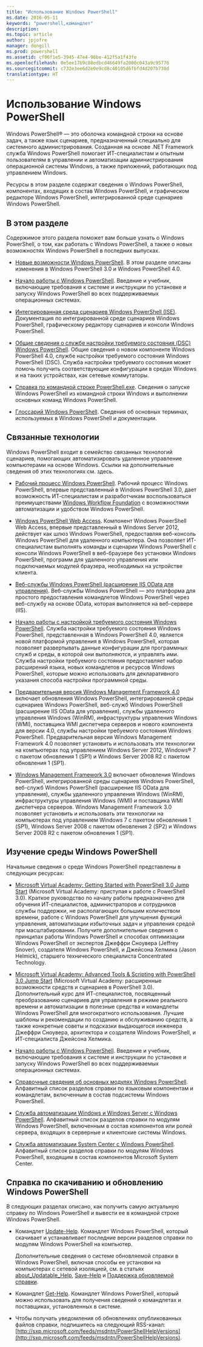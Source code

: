 ```yaml
---
title: "Использование Windows PowerShell"
ms.date: 2016-05-11
keywords: "powershell,командлет"
description: 
ms.topic: article
author: jpjofre
manager: dongill
ms.prod: powershell
ms.assetid: cf06f1e5-3945-47e4-98be-412f5a1f43fe
ms.openlocfilehash: 0e5ee17b9c08edbcd46649fa2000c043a9c95776
ms.sourcegitcommit: c732e3ee6d2e0e9cd8c40105d6fbfd4d207b730d
translationtype: HT
---
```

# <a name="using-windows-powershell"></a>Использование Windows PowerShell
Windows PowerShell® — это оболочка командной строки на основе задач, а также язык сценариев, предназначенный специально для системного администрирования. Созданная на основе .NET Framework служба Windows PowerShell помогает ИТ-специалистам и опытным пользователям в управлении и автоматизации администрирования операционной системы Windows, а также приложений, работающих под управлением Windows.

Ресурсы в этом разделе содержат сведения о Windows PowerShell, компонентах, входящих в состав Windows PowerShell, и графическом редакторе Windows PowerShell, интегрированной среде сценариев Windows PowerShell.

## <a name="whats-in-this-section"></a>В этом разделе
Содержимое этого раздела поможет вам больше узнать о Windows PowerShell, о том, как работать с Windows PowerShell, а также о новых возможностях Windows PowerShell в последних выпусках.

-   [Новые возможности Windows PowerShell](../../whats-new/What-s-New-in-Windows-PowerShell-50.md). В этом разделе описаны изменения в Windows PowerShell 3.0 и Windows PowerShell 4.0.

-   [Начало работы с Windows PowerShell](../Getting-Started-with-Windows-PowerShell.md). Введение и учебник, включающие требования к системе и инструкции по установке и запуску Windows PowerShell во всех поддерживаемых операционных системах.

-   [Интегрированная среда сценариев Windows PowerShell &#40;ISE&#41;](Windows-PowerShell-Integrated-Scripting-Environment--ISE-.md). Документация по интегрированной среде сценариев Windows PowerShell, графическому редактору сценариев и консоли Windows PowerShell.

-   [Общие сведения о службе настройки требуемого состояния (DSC) Windows PowerShell](https://technet.microsoft.com/en-us/library/04c9e716-822c-40f0-8fdf-f2dda8abd888). Общие сведения о новом компоненте Windows PowerShell 4.0, службе настройки требуемого состояния Windows PowerShell (DSC). Служба настройки требуемого состояния может помочь получить соответствующие конфигурации в средах Windows и на таких устройствах, как сетевые коммутаторы.

-   [Справка по командной строке PowerShell.exe](../../core-powershell/console/PowerShell.exe-Command-Line-Help.md). Сведения о запуске Windows PowerShell из командной строки Windows и выполнении основных команд Windows PowerShell.

-   [Глоссарий Windows PowerShell](../../Windows-PowerShell-Glossary.md). Сведения об основных терминах, используемых в Windows PowerShell и документации.

## <a name="related-technologies"></a>Связанные технологии
Windows PowerShell входит в семейство связанных технологий сценариев, помогающих автоматизировать удаленное управление компьютерами на основе Windows. Ссылки на дополнительные сведения об этих технологиях см. здесь.

-   [Рабочий процесс Windows PowerShell](http://technet.microsoft.com/library/jj134242.aspx). Рабочий процесс Windows PowerShell, впервые представленный в Windows PowerShell 3.0, дает возможность ИТ-специалистам и разработчикам воспользоваться преимуществами [Windows Workflow Foundation](http://msdn.microsoft.com/library/ee342461.aspx) с возможностями автоматизации и удобством Windows PowerShell.

-   [Windows PowerShell Web Access](http://technet.microsoft.com/library/hh831611.aspx). Компонент Windows PowerShell Web Access, впервые представленный в Windows Server 2012, действует как шлюз Windows PowerShell, предоставляя веб-консоль Windows PowerShell для удаленного компьютера. Она позволяет ИТ-специалистам выполнять команды и сценарии Windows PowerShell с консоли Windows PowerShell в веб-браузере без установки Windows PowerShell, программ для удаленного управления или подключаемых модулей браузера, необходимых на устройстве клиента.

-   [Веб-службы Windows PowerShell (расширение IIS OData для управления)](http://msdn.microsoft.com/library/windows/desktop/hh880865.aspx). Веб-службы Windows PowerShell — это платформа для простого предоставления командлетов Windows PowerShell через веб-службу на основе OData, которая выполняется на веб-сервере (IIS).

-   [Начало работы с настройкой требуемого состояния Windows PowerShell](https://technet.microsoft.com/en-us/library/c134aa32-b085-4656-9a89-955d8ff768d0). Служба настройки требуемого состояния Windows PowerShell, представленная в Windows PowerShell 4.0, является новой платформой управления в Windows PowerShell, которая позволяет развертывать данные конфигурации для программных служб и среды, в которой они выполняются, и управлять ими. Служба настройки требуемого состояния предоставляет набор расширений языка, новых командлетов и ресурсов Windows PowerShell, которые можно использовать для декларативного указания способа настройки программной среды.

-   [Предварительная версия Windows Management Framework 4.0](http://go.microsoft.com/fwlink/?LinkID=293881) включает обновления Windows PowerShell, интегрированной среды сценариев Windows PowerShell, веб-служб Windows PowerShell (расширение IIS OData для управления), службы удаленного управления Windows (WinRM), инфраструктуры управления Windows (WMI), поставщика WMI диспетчера серверов и нового компонента для версии 4.0, службы настройки требуемого состояния Windows PowerShell. Предварительная версия Windows Management Framework 4.0 позволяет установить и использовать эти технологии на компьютерах под управлением Windows Server 2012, Windows® 7 с пакетом обновления 1 (SP1) и Windows Server 2008 R2 с пакетом обновления 1 (SP1).

-   [Windows Management Framework 3.0](http://www.microsoft.com/download/details.aspx?id=34595) включает обновления Windows PowerShell, интегрированной среды сценариев Windows PowerShell, веб-служб Windows PowerShell (расширение IIS OData для управления), службы удаленного управления Windows (WinRM), инфраструктуры управления Windows (WMI) и поставщика WMI диспетчера серверов. Windows Management Framework 3.0 позволяет установить и использовать эти технологии на компьютерах под управлением Windows 7 с пакетом обновления 1 (SP1), Windows Server 2008 с пакетом обновления 2 (SP2) и Windows Server 2008 R2 с пакетом обновления 1 (SP1).

## <a name="learning-windows-powershell"></a>Изучение среды Windows PowerShell
Начальные сведения о среде Windows PowerShell представлены в следующих ресурсах:

-   [Microsoft Virtual Academy: Getting Started with PowerShell 3.0 Jump Start](https://mva.microsoft.com/en-us/training-courses/getting-started-with-powershell-3-0-jump-start-8276) (Microsoft Virtual Academy: приступая к работе с PowerShell 3.0). Краткое руководство по началу работы предназначено для обучения ИТ-специалистов, администраторов и сотрудников службы поддержки, не располагающих большим количеством времени, работе с Windows PowerShell для улучшения функций управления, автоматизации избыточных задач и управления средой при масштабировании. Получите дополнительные сведения о принципах работы Windows PowerShell и способах оптимизации Windows PowerShell от экспертов Джеффри Сноувера (Jeffrey Snover), создателя Windows PowerShell, и Джейсона Хелмика (Jason Helmick), старшего технического специалиста Concentrated Technology.

-   [Microsoft Virtual Academy: Advanced Tools & Scripting with PowerShell 3.0 Jump Start](https://mva.microsoft.com/en-US/training-courses/advanced-tools-scripting-with-powershell-30-jump-start-8277) (Microsoft Virtual Academy: расширенные возможности средств и сценариев в PowerShell 3.0). Дополнительный курс для ИТ-специалистов, посвященный преобразованию сценариев для управления в режиме реального времени и автоматизации в полезные средства и командлеты Windows PowerShell для многократного использования. Лучшие шаблоны и рекомендации по созданию и обслуживанию средств, а также конкретные советы и подсказки выдающегося инженера Джеффри Сноувера, архитектора и создателя Windows PowerShell, и ИТ-специалиста Джейсона Хелмика.

-   [Начало работы с Windows PowerShell](../Getting-Started-with-Windows-PowerShell.md). Введение и учебник, включающие требования к системе и инструкции по установке и запуску Windows PowerShell во всех поддерживаемых операционных системах.

-   [Справочные сведения об основных модулях Windows PowerShell](http://technet.microsoft.com/library/hh847741(v=wps.630).aspx). Алфавитный список разделов справки по языковым компонентам и командлетам, включенным в состав подсистемы Windows PowerShell.

-   [Служба автоматизации Windows и Windows Server с Windows PowerShell](http://technet.microsoft.com/library/dn249523.aspx). Алфавитный список разделов справки по модулям Windows PowerShell, включенным в состав компонентов или ролей сервера, входящих в серверные и клиентские системы Windows.

-   [Служба автоматизации System Center с Windows PowerShell](https://technet.microsoft.com/en-us/library/mt156962.aspx). Алфавитный список разделов справки по модулям Windows PowerShell, входящим в состав компонентов Microsoft System Center.

## <a name="downloading-and-updating-windows-powershell-help"></a>Справка по скачиванию и обновлению Windows PowerShell
В следующих разделах описано, как получить самую актуальную справку по Windows PowerShell и вывести ее в командной строке Windows PowerShell.

-   Командлет [Update-Help](http://technet.microsoft.com/library/hh849720.aspx). Командлет Windows PowerShell, который скачивает и устанавливает последние версии разделов справки по модулям Windows PowerShell на компьютер.

    Дополнительные сведения о системе обновляемой справки в Windows PowerShell, включая способы ее установки на компьютерах с сетевой изоляцией, см. в статьях [about_Updatable_Help](http://technet.microsoft.com/library/hh847735.aspx), [Save-Help](http://technet.microsoft.com/library/hh849724.aspx) и [Поддержка обновляемой справки](http://msdn.microsoft.com/library/hh852754.aspx).

-   Командлет [Get-Help](http://technet.microsoft.com/library/hh849696(v=wps.630).aspx). Командлет Windows PowerShell, который можно использовать для получения сведений о командлетах и поставщиках, установленных в системе.

-   Чтобы получать уведомления об обновлениях опубликованных файлов справки, подпишитесь на следующий RSS-канал: [http://sxp.microsoft.com/feeds/msdntn/PowerShellHelpVersions](http://sxp.microsoft.com/feeds/msdntn/PowerShellHelpVersions).

